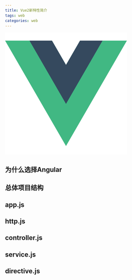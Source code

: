 ```yaml
---
title: Vue2新特性简介
tags: web
categories: web
---
```


![Alt text](2-vue/vue.png "Optional title")

## 为什么选择Angular

## 总体项目结构

## app.js

## http.js

## controller.js

## service.js

## directive.js



